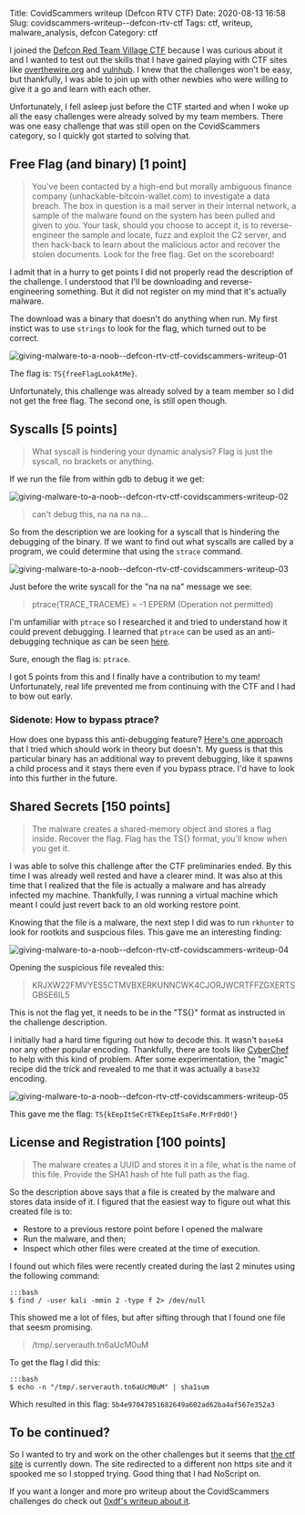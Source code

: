 Title: CovidScammers writeup (Defcon RTV CTF)
Date: 2020-08-13 16:58
Slug: covidscammers-writeup--defcon-rtv-ctf
Tags: ctf, writeup, malware_analysis, defcon
Category: ctf

   I joined the [Defcon Red Team Village CTF](https://ctf.threatsims.com) because I was curious about it and I wanted to test out the skills that I have gained playing with CTF sites like [overthewire.org](https://overthewire.org/wargames/) and [vulnhub](https://www.vulnhub.com/). I knew that the challenges won't be easy, but thankfully, I was able to join up with other newbies who were willing to give it a go and learn with each other.

   Unfortunately, I fell asleep just before the CTF started and when I woke up all the easy challenges were already solved by my team members. There was one easy challenge that was still open on the CovidScammers category, so I quickly got started to solving that.

## Free Flag (and binary) [1 point]
> You've been contacted by a high-end but morally ambiguous finance company (unhackable-bitcoin-wallet.com) to investigate a data breach. The box in question is a mail server in their internal network, a sample of the malware found on the system has been pulled and given to you. Your task, should you choose to accept it, is to reverse-engineer the sample and locate, fuzz and exploit the C2 server, and then hack-back to learn about the malicious actor and recover the stolen documents.
> Look for the free flag. Get on the scoreboard!

   I admit that in a hurry to get points I did not properly read the description of the challenge. I understood that I'll be downloading and reverse-engineering something. But it did not register on my mind that it's actually malware.

   The download was a binary that doesn't do anything when run. My first instict was to use `strings` to look for the flag, which turned out to be correct.

![giving-malware-to-a-noob--defcon-rtv-ctf-covidscammers-writeup-01]({attach}/images/giving-malware-to-a-noob--defcon-rtv-ctf-covidscammers-writeup-01.png)

   The flag is: `TS{freeFlagLookAtMe}`.

   Unfortunately, this challenge was already solved by a team member so I did not get the free flag. The second one, is still open though.
   
## Syscalls [5 points]
> What syscall is hindering your dynamic analysis? Flag is just the syscall, no brackets or anything.

If we run the file from within gdb to debug it we get:

![giving-malware-to-a-noob--defcon-rtv-ctf-covidscammers-writeup-02]({attach}/images/giving-malware-to-a-noob--defcon-rtv-ctf-covidscammers-writeup-02.png)

> can't debug this, na na na na...

So from the description we are looking for a syscall that is hindering the debugging of the binary. If we want to find out what syscalls are called by a program, we could determine that using the `strace` command.

![giving-malware-to-a-noob--defcon-rtv-ctf-covidscammers-writeup-03]({attach}/images/giving-malware-to-a-noob--defcon-rtv-ctf-covidscammers-writeup-03.png)

Just before the write syscall for the "na na na" message we see:

> ptrace(TRACE_TRACEME) = -1 EPERM (Operation not permitted)

I'm unfamiliar with `ptrace` so I researched it and tried to understand how it could prevent debugging. I learned that `ptrace` can be used as an anti-debugging technique as can be seen [here](https://www.aldeid.com/wiki/Ptrace-anti-debugging).

Sure, enough the flag is: `ptrace`. 

I got 5 points from this and I finally have a contribution to my team! Unfortunately, real life prevented me from continuing with the CTF and I had to bow out early.

### Sidenote: How to bypass ptrace?
How does one bypass this anti-debugging feature? [Here's one approach](https://dev.to/denisnutiu/bypassing-ptrace-calls-with-ldpreload-on-linux-12jl) that I tried which should work in theory but doesn't. My guess is that this particular binary has an additional way to prevent debugging, like it spawns a child process and it stays there even if you bypass ptrace. I'd have to look into this further in the future.

## Shared Secrets [150 points]
> The malware creates a shared-memory object and stores a flag inside. Recover the flag. Flag has the TS{} format, you'll know when you get it.

I was able to solve this challenge after the CTF preliminaries ended. By this time I was already well rested and have a clearer mind. It was also at this time that I realized that the file is actually a malware and has already infected my machine. Thankfully, I was running a virtual machine which meant I could just revert back to an old working restore point.

Knowing that the file is a malware, the next step I did was to run `rkhunter` to look for rootkits and suspcious files. This gave me an interesting finding:

![giving-malware-to-a-noob--defcon-rtv-ctf-covidscammers-writeup-04]({attach}/images/giving-malware-to-a-noob--defcon-rtv-ctf-covidscammers-writeup-04.png)

Opening the suspicious file revealed this: 

> KRJXW22FMVYES5CTMVBXERKUNNCWK4CJORJWCRTFFZGXERTSGBSE6IL5

This is not the flag yet, it needs to be in the "TS{}" format as instructed in the challenge description.

I initially had a hard time figuring out how to decode this. It wasn't `base64` nor any other popular encoding. Thankfully, there are tools like [CyberChef](https://gchq.github.io/CyberChef/) to help with this kind of problem. After some experimentation, the "magic" recipe did the trick and revealed to me that it was actually a `base32` encoding.

![giving-malware-to-a-noob--defcon-rtv-ctf-covidscammers-writeup-05]({attach}/images/giving-malware-to-a-noob--defcon-rtv-ctf-covidscammers-writeup-05.png)

This gave me the flag: `TS{kEepItSeCrETkEepItSaFe.MrFr0dO!}`

## License and Registration [100 points]
> The malware creates a UUID and stores it in a file, what is the name of this file. Provide the SHA1 hash of hte full path as the flag.

So the description above says that a file is created by the malware and stores data inside of it. I figured that the easiest way to figure out what this created file is to: 

* Restore to a previous restore point before I opened the malware
* Run the malware, and then;
* Inspect which other files were created at the time of execution. 

I found out which files were recently created during the last 2 minutes using the following command:

	:::bash
	$ find / -user kali -mmin 2 -type f 2> /dev/null
	
This showed me a lot of files, but after sifting through that I found one file that seesm promising.

> /tmp/.serverauth.tn6aUcM0uM

To get the flag I did this:

	:::bash
	$ echo -n "/tmp/.serverauth.tn6aUcM0uM" | sha1sum
	
Which resulted in this flag: `5b4e97047851682649a602ad62ba4af567e352a3`

## To be continued?

So I wanted to try and work on the other challenges but it seems that [the ctf site](https://ctf.threatsims.com) is currently down. The site redirected to a different non https site and it spooked me so I stopped trying. Good thing that I had NoScript on.

If you want a longer and more pro writeup about the CovidScammers challenges do check out [0xdf's writeup about it](https://0xdf.gitlab.io/2020/05/04/covid-19-ctf-covidscammers.html).
